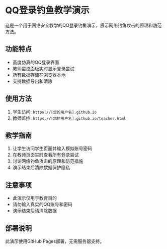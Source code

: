 # QQ登录钓鱼教学演示

这是一个用于网络安全教学的QQ登录钓鱼演示，展示网络钓鱼攻击的原理和防范方法。

## 功能特点

- 高度仿真的QQ登录界面
- 教师监控面板实时显示登录尝试
- 所有数据存储在浏览器本地
- 支持数据导出和清除

## 使用方法

1. 学生访问: `https://[您的用户名].github.io`
2. 教师监控: `https://[您的用户名].github.io/teacher.html`

## 教学指南

1. 让学生访问学生页面并输入模拟账号密码
2. 在教师页面实时查看所有登录尝试
3. 讨论网络钓鱼攻击的原理和防范措施
4. 演示结束后清除数据保护隐私

## 注意事项

- 此演示仅用于教育目的
- 请勿输入真实的QQ账号和密码
- 演示结束后请清除数据

## 部署说明

此演示使用GitHub Pages部署，无需服务器支持。
